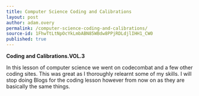 ```yaml
---
title: Computer Science Coding and Calibrations
layout: post
author: adam.overy
permalink: /computer-science-coding-and-calibrations/
source-id: 1FhwTtLtNpOcYkLmbABN85WBdw8PPjRDLdjlIHH1_CW0
published: true
---
```

**Coding and Calibrations.VOL.3**

In this lesson of computer science we went on codecombat and a few other coding sites. This was great as I thoroughly relearnt some of my skills. I will stop doing Blogs for the coding lesson however from now on as they are basically the same things.

